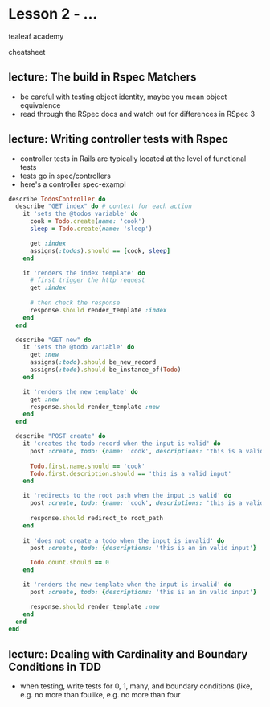 # Lesson 2 - ...

tealeaf academy

cheatsheet


## lecture: The build in Rspec Matchers

- be careful with testing object identity, maybe you mean object equivalence
- read through the RSpec docs and watch out for differences in RSpec 3

## lecture: Writing controller tests with Rspec

- controller tests in Rails are typically located at the level of functional tests
- tests go in spec/controllers
- here's a controller spec-exampl

```ruby
describe TodosController do
  describe "GET index" do # context for each action
    it 'sets the @todos variable' do
      cook = Todo.create(name: 'cook')
      sleep = Todo.create(name: 'sleep')

      get :index
      assigns(:todos).should == [cook, sleep]
    end

    it 'renders the index template' do
      # first trigger the http request
      get :index
  
      # then check the response
      response.should render_template :index
    end
  end

  describe "GET new" do
    it 'sets the @todo variable' do
      get :new
      assigns(:todo).should be_new_record
      assigns(:todo).should be_instance_of(Todo)
    end

    it 'renders the new template' do
      get :new
      response.should render_template :new
    end
  end

  describe "POST create" do
    it 'creates the todo record when the input is valid' do
      post :create, todo: {name: 'cook', descriptions: 'this is a valid input'}
      
      Todo.first.name.should == 'cook'
      Todo.first.description.should == 'this is a valid input'
    end

    it 'redirects to the root path when the input is valid' do
      post :create, todo: {name: 'cook', descriptions: 'this is a valid input'}
      
      response.should redirect_to root_path
    end
    
    it 'does not create a todo when the input is invalid' do
      post :create, todo: {descriptions: 'this is an in valid input'}

      Todo.count.should == 0
    end

    it 'renders the new template when the input is invalid' do
      post :create, todo: {descriptions: 'this is an in valid input'}

      response.should render_template :new      
    end
  end
end
```

## lecture: Dealing with Cardinality and Boundary Conditions in TDD

- when testing, write tests for 0, 1, many, and boundary conditions (like, e.g. no more than foulike, e.g. no more than four

